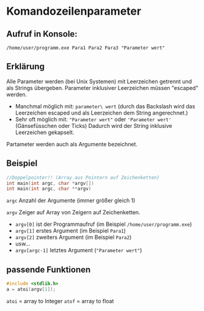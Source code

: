 # Komandozeilenparameter

## Aufruf in Konsole:
```/home/user/programm.exe Para1 Para2 Para3 "Parameter wert"```

## Erklärung
Alle Parameter werden (bei Unix Systemen) mit Leerzeichen getrennt und als Strings übergeben.
Parameter inklusiver Leerzeichen müssen "escaped" werden.
- Manchmal möglich mit: ```parameter\ wert``` (durch das Backslash wird das Leerzeichen escaped und als Leerzeichen dem String angerechnet.)
- Sehr oft möglich mit: ```"Parameter wert"``` oder ```'Parameter wert'``` (Gänsefüsschen oder Ticks) Dadurch wird der String inklusive Leerzeichen gekapselt.

Partameter werden auch als Argumente bezeichnet.

## Beispiel
```c
//Doppelpointer!! (Array aus Pointern auf Zeichenketten)
int main(int argc, char *argv[])
int main(int argc, char **argv)
```

```argc``` Anzahl der Argumente (immer größer gleich 1)

```argv``` Zeiger auf Array von Zeigern auf Zeichenketten.
- ```argv[0]``` ist der Programmaufruf (im Beispiel ```/home/user/programm.exe```)
- ```argv[1]``` erstes Argument (im Beispiel ```Para1```)
- ```argv[2]``` zweiters Argument (im Beispiel ```Para2```)
- usw...
- ```argv[argc-1]``` letztes Argument (```"Parameter wert"```)


## passende Funktionen

```c
#include <stdlib.h>
a = atoi(argv[1]);
```
```atoi``` = array to Integer
```atof``` = array to float
